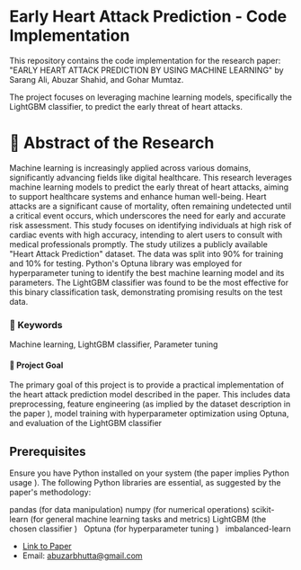 # Early Heart Attack Prediction - Code Implementation
This repository contains the code implementation for the research paper: "EARLY HEART ATTACK PREDICTION BY USING MACHINE LEARNING" by Sarang Ali, Abuzar Shahid, and Gohar Mumtaz.

The project focuses on leveraging machine learning models, specifically the LightGBM classifier, to predict the early threat of heart attacks.

# 📖 Abstract of the Research
Machine learning is increasingly applied across various domains, significantly advancing fields like digital healthcare. This research leverages machine learning models to predict the early threat of heart attacks, aiming to support healthcare systems and enhance human well-being. Heart attacks are a significant cause of mortality, often remaining undetected until a critical event occurs, which underscores the need for early and accurate risk assessment. This study focuses on identifying individuals at high risk of cardiac events with high accuracy, intending to alert users to consult with medical professionals promptly. The study utilizes a publicly available "Heart Attack Prediction" dataset.  The data was split into 90% for training and 10% for testing. Python's Optuna library was employed for hyperparameter tuning to identify the best machine learning model and its parameters.  The LightGBM classifier was found to be the most effective for this binary classification task, demonstrating promising results on the test data.

### 🔑 Keywords
Machine learning, LightGBM classifier, Parameter tuning

#### 🚀 Project Goal
The primary goal of this project is to provide a practical implementation of the heart attack prediction model described in the paper. This includes data preprocessing, feature engineering (as implied by the dataset description in the paper ), model training with hyperparameter optimization using Optuna, and evaluation of the LightGBM classifier

## Prerequisites
Ensure you have Python installed on your system (the paper implies Python usage ). The following Python libraries are essential, as suggested by the paper's methodology:   

pandas (for data manipulation)
numpy (for numerical operations)
scikit-learn (for general machine learning tasks and metrics)
LightGBM (the chosen classifier )   
Optuna (for hyperparameter tuning )   
imbalanced-learn 

-  [Link to Paper](https://sesjournal.com/index.php/1/article/view/239/221)
-  Email: abuzarbhutta@gmail.com


